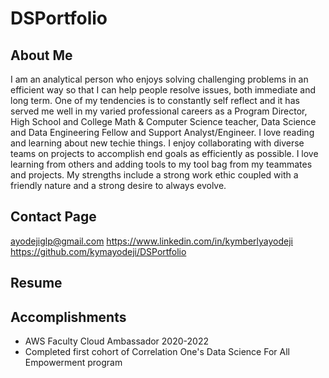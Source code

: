 # DSPortfolio

## About Me
I am an analytical person who enjoys solving challenging problems in an efficient way so that I can help people resolve issues, both immediate and long term. One of my tendencies is to constantly self reflect and it has served me well in my varied professional careers as a Program Director, High School and College Math & Computer Science teacher, Data Science and Data Engineering Fellow and Support Analyst/Engineer. I love reading and learning about new techie things.  I enjoy collaborating with diverse teams on projects to accomplish end goals as efficiently as possible. I love learning from others and adding tools to my tool bag from my teammates and projects. My strengths include a strong work ethic coupled with a friendly nature and a strong desire to always evolve.


## Contact Page
ayodejiglp@gmail.com
https://www.linkedin.com/in/kymberlyayodeji
https://github.com/kymayodeji/DSPortfolio

## Resume

## Accomplishments
* AWS Faculty Cloud Ambassador 2020-2022
* Completed first cohort of Correlation One's Data Science For All Empowerment program 
